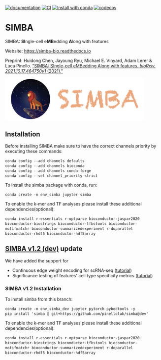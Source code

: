 [![documentation](https://readthedocs.org/projects/simba-bio/badge/?version=latest)](https://simba-bio.readthedocs.io/en/latest/)
[![CI](https://github.com/pinellolab/simba/actions/workflows/CI.yml/badge.svg)](https://github.com/pinellolab/simba/actions/workflows/CI.yml)
[![Install with conda](https://anaconda.org/bioconda/simba/badges/version.svg)](https://anaconda.org/bioconda/simba)
[![codecov](https://codecov.io/gh/pinellolab/simba/branch/master/graph/badge.svg?token=NDQJQPL18K)](https://codecov.io/gh/pinellolab/simba)

# SIMBA

SIMBA: **SI**ngle-cell e**MB**edding **A**long with features

Website: https://simba-bio.readthedocs.io

Preprint: Huidong Chen, Jayoung Ryu, Michael E. Vinyard, Adam Lerer & Luca Pinello. ["SIMBA: SIngle-cell eMBedding Along with features. *bioRxiv, 2021.10.17.464750v1* (2021)."](https://www.biorxiv.org/content/10.1101/2021.10.17.464750v1)

<img src="./docs/source/_static/img/logo_simba.png?raw=true" width="450">

## Installation
Before installing SIMBA make sure to have the correct channels priority by executing these commands:
```
conda config --add channels defaults
conda config --add channels bioconda
conda config --add channels conda-forge
conda config --set channel_priority strict
```

To install the simba package with conda, run:
```
conda create -n env_simba jupyter simba
```

To enable the k-mer and TF analyses please install these additional dependencies(optional):
```
conda install r-essentials r-optparse bioconductor-jaspar2020 bioconductor-biostrings bioconductor-tfbstools bioconductor-motifmatchr bioconductor-summarizedexperiment r-doparallel bioconductor-rhdf5 bioconductor-hdf5array
```

## [SIMBA v1.2 (dev)](https://github.com/pinellolab/simba/tree/dev) update
We have added the support for
* Continuous edge weight encoding for scRNA-seq ([tutorial](https://github.com/pinellolab/simba_tutorials/blob/main/v1.2/rna_10xpmbc_edgeweigts.ipynb))
* Significance testing of features' cell type specificity metrics ([tutorial](https://github.com/pinellolab/simba_tutorials/tree/main/v1.1sig))

### SIMBA v1.2 Installation
To install simba from this branch:
```
conda create -n env_simba_dev jupyter pytorch pybedtools -y
pip install 'simba @ git+https://github.com/pinellolab/simba@dev'
```
To enable the k-mer and TF analyses please install these additional dependencies(optional):
```
conda install r-essentials r-optparse bioconductor-jaspar2020 bioconductor-biostrings bioconductor-tfbstools bioconductor-motifmatchr bioconductor-summarizedexperiment r-doparallel bioconductor-rhdf5 bioconductor-hdf5array
```
